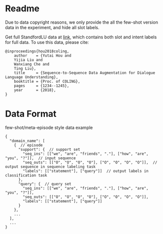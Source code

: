# Readme
Due to data copyright reasons, we only provide the all the few-shot version data in the experiment, and hide all slot labels.

Get full StandfordLU data at [link](https://atmahou.github.io/attachments/StanfordLU.zip), which contains both slot and intent labels for full data.
To use this data, please cite:
```
@inproceedings{hou2018coling,
	author    = {Yutai Hou and
	Yijia Liu and
	Wanxiang Che and
	Ting Liu},
	title     = {Sequence-to-Sequence Data Augmentation for Dialogue Language Understanding},
	booktitle = {Proc. of COLING},
	pages     = {1234--1245},
	year      = {2018},
}
```

# Data Format
few-shot/meta-episode style data example
```
{
  "domain_name": [
    {  // episode
      "support": {  // support set
        "seq_ins": [["we", "are", "friends", "."], ["how", "are", "you", "?"]],  // input sequence
        "seq_outs": [["O", "O", "O", "O"], ["O", "O", "O", "O"]],  // output sequence in sequence labeling task
        "labels": [["statement"], ["query"]]  // output labels in classification task
      },
      "query": {  // query set
        "seq_ins": [["we", "are", "friends", "."], ["how", "are", "you", "?"]],
        "seq_outs": [["O", "O", "O", "O"], ["O", "O", "O", "O"]],
        "labels": [["statement"], ["query"]]
      }
    },
    ...
  ],
  ...
}
```
